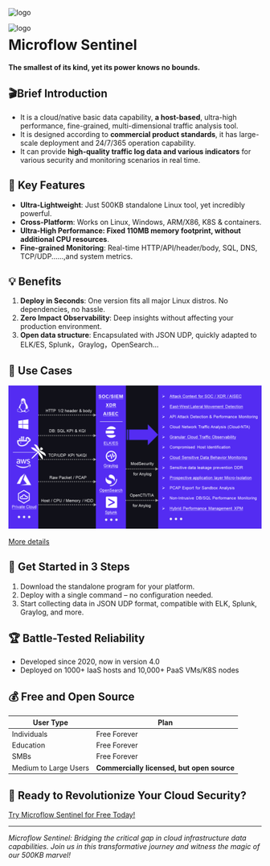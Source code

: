 ![logo](https://raw.githubusercontent.com/Microflow-IO/microflow-sentinel/main/github_microflow.png)

<img src="https://raw.githubusercontent.com/Microflow-IO/microflow-sentinel/main/github_microflow.png" alt="logo" style="float:left; margin-right:10px;" />



# Microflow Sentinel



**The smallest of its kind, yet its power knows no bounds.**



## 🎬Brief Introduction

- It is a cloud/native basic data capability, **a host-based**, ultra-high performance, fine-grained, multi-dimensional traffic analysis tool.
- It is designed according to **commercial product standards**, it has large-scale deployment and 24/7/365 operation capability. 
- It can provide **high-quality traffic log data and various indicators** for various security and monitoring scenarios in real time.

## 🚀 Key Features

- **Ultra-Lightweight**: Just 500KB standalone Linux tool, yet incredibly powerful.
- **Cross-Platform**: Works on Linux, Windows, ARM/X86, K8S & containers.
- **Ultra-High Performance: Fixed 110MB memory footprint, without additional CPU resources**.
- **Fine-grained Monitoring**: Real-time HTTP/API/header/body, SQL, DNS, TCP/UDP......,and system metrics.

## 💡 Benefits

1. **Deploy in Seconds**: One version fits all major Linux distros. No dependencies, no hassle.
2. **Zero Impact Observability**: Deep insights without affecting your production environment.
3. **Open data structure**: Encapsulated with JSON UDP, quickly adapted to ELK/ES, Splunk，Graylog，OpenSearch...

## 🎯 Use Cases

![function](microflow_function_B.png)

[More details](https://github.com/Microflow-IO/microflow.sentinel/blob/main/Where%20Microflow%20Sentinel%20Shines.md)

## 🚦 Get Started in 3 Steps

1. Download the standalone program for your platform.
2. Deploy with a single command – no configuration needed.
3. Start collecting data in JSON UDP format, compatible with ELK, Splunk, Graylog, and more.

## 🏆 Battle-Tested Reliability

- Developed since 2020, now in version 4.0
- Deployed on 1000+ IaaS hosts and 10,000+ PaaS VMs/K8S nodes

## 💰 Free and Open Source

| User Type             | Plan                                       |
| --------------------- | ------------------------------------------ |
| Individuals           | Free Forever                               |
| Education             | Free Forever                               |
| SMBs                  | Free Forever                               |
| Medium to Large Users | **Commercially licensed, but open source** |

## 🎉 Ready to Revolutionize Your Cloud Security?

[Try Microflow Sentinel for Free Today!](#)

---

*Microflow Sentinel: Bridging the critical gap in cloud infrastructure data capabilities. Join us in this transformative journey and witness the magic of our 500KB marvel!*
